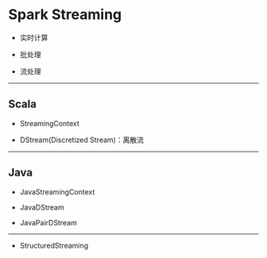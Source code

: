 # Spark Streaming


- 实时计算

- 批处理
- 流处理

---

## Scala
- StreamingContext

- DStream(Discretized Stream)：离散流




---

## Java
- JavaStreamingContext

- JavaDStream
- JavaPairDStream


---

- StructuredStreaming

